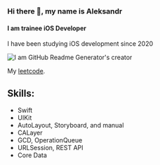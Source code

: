 ### Hi there 👋, my name is Aleksandr
#### I am trainee iOS Developer
I have been studying iOS development since 2020

![I am GitHub Readme Generator's creator](https://www.codewars.com/users/Focus61/badges/small)

My [leetcode](https://leetcode.com/focus61/).

## Skills:
- Swift 
- UIKit 
- AutoLayout, Storyboard, and manual 
- CALayer 
- GCD, OperationQueue
- URLSession, REST API
- Core Data

